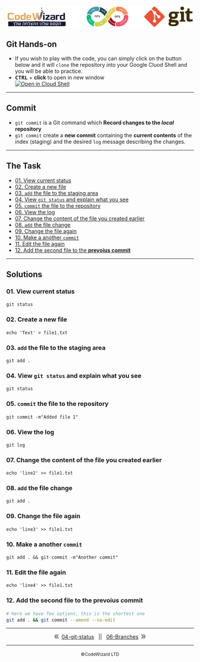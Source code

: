![](resources/logos.png)

## Git Hands-on

- If you wish to play with the code, you can simply click on the button below and it will `clone` the repository into your Google Cluod Shell and you will be able to practice.
- **<kbd>CTRL</kbd>** + **click** to open in new window<br/>
    [![Open in Cloud Shell](https://gstatic.com/cloudssh/images/open-btn.svg)](https://console.cloud.google.com/cloudshell/editor?cloudshell_git_repo=https://github.com/nirgeier/Git-Basics)
---

## Commit

- `git commit` is a Git command which **Record changes to the *local* repository**
- `git commit` create a **new commit** containing the **current contents** of the index (staging) and the desired `log` message describing the changes. 
---

## The Task

- [01. View current status](#01-view-current-status)
- [02. Create a new file](#02-create-a-new-file)
- [03. `add` the file to the staging area](#03-add-the-file-to-the-staging-area)
- [04. View `git status` and explain what you see](#04-view-git-status-and-explain-what-you-see)
- [05. `commit` the file to the repository](#05-commit-the-file-to-the-repository)
- [06. View the log ](#06-view-the-log)
- [07. Change the content of the file you created earlier](#07-change-the-content-of-the-file-you-created-earlier)
- [08. `add` the file change](#08-add-the-file-change)
- [09. Change the file again](#09-change-the-file-again)
- [10. Make a another `commit`](#10-make-a-another-commit)
- [11. Edit the file again](#11-edit-the-file-again)
- [12. Add the second file to the **prevoius commit**](#12-add-the-second-file-to-the-prevoius-commit)

---
## Solutions

### 01. View current status 
    git status

### 02. Create a new file
    echo 'Text' > file1.txt

### 03. `add` the file to the staging area
    git add .

### 04. View `git status` and explain what you see
    git status

### 05. `commit` the file to the repository
    git commit -m"Added file 1"

### 06. View the log 
    git log

### 07. Change the content of the file you created earlier
    echo 'line2' >> file1.txt

### 08. `add` the file change
    git add .

### 09. Change the file again
    echo 'line3' >> file1.txt

### 10. Make a another `commit`
    git add . && git commit -m"Another commit"

### 11. Edit the file again
    echo 'line4' >> file1.txt
### 12. Add the second file to the **prevoius commit**
```sh
# Here we have few options, this is the shortest one
git add . && git commit --amend --no-edit
```

<!-- navigation start -->

---

<div align="center">
<img src="../../resources/prev.png">&nbsp;
<a class="btn btn-success" href="../04-git-status">04-git-status</a>
&nbsp;&nbsp;||&nbsp;&nbsp;
<a href="../06-Branches">06-Branches</a>
&nbsp;<img src="../../resources/next.png">
</div>

---

<div align="center">
    <small>&copy;CodeWizard LTD</small>
</div>
<!-- navigation end -->